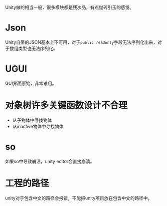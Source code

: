 Unity做的相当一般，很多模块都是残次品，有点抛砖引玉的感觉。  

# Json
Unity自带的JSON基本上不可用，对于`public readonly`字段无法序列化出来，对于数组类型也无法序列化。  

# UGUI
GUI界面原始，非常难用。  

# 对象树许多关键函数设计不合理
* 从子物体中寻找物体
* 从inactive物体中寻找物体

# so
如果so中导致崩溃，unity editor会直接崩溃。  

# 工程的路径
unity对于包含中文的路径会报错，不能把unity项目放在包含中文的路径中。  